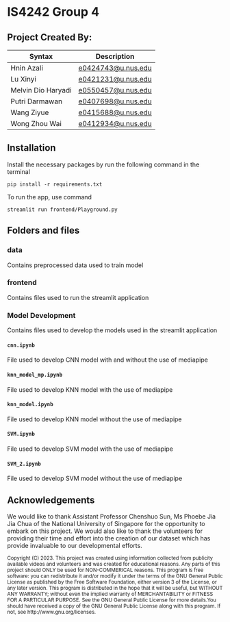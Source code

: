 # IS4242 Group 4

## Project Created By: 

| Syntax      | Description |
| ----------- | ----------- |
|Hnin Azali  | e0424743@u.nus.edu |
| Lu Xinyi  | e0421231@u.nus.edu  |
|Melvin Dio Haryadi  | e0550457@u.nus.edu |
|Putri Darmawan  | e0407698@u.nus.edu |
|Wang Ziyue  | e0415688@u.nus.edu |
|Wong Zhou Wai | e0412934@u.nus.edu |


## Installation

Install the necessary packages by run the following command in the terminal

`pip install -r requirements.txt`

To run the app, use command

`streamlit run frontend/Playground.py`

## Folders and files

### <b>data</b>

Contains preprocessed data used to train model

### <b> frontend </b>

Contains files used to run the streamlit application

### <b> Model Development </b>

Contains files used to develop the models used in the streamlit application

#### `cnn.ipynb`

File used to develop CNN model with and without the use of mediapipe

#### `knn_model_mp.ipynb`

File used to develop KNN model with the use of mediapipe

#### `knn_model.ipynb`

File used to develop KNN model without the use of mediapipe

#### `SVM.ipynb`

File used to develop SVM model with the use of mediapipe

#### `SVM_2.ipynb`

File used to develop SVM model without the use of mediapipe


## Acknowledgements

We would like to thank Assistant Professor Chenshuo Sun, Ms Phoebe Jia Jia Chua of the National University of Singapore for the opportunity to embark on this project. We would also like to thank the volunteers for providing their time and effort into the creation of our dataset which has provide invaluable to our developmental efforts. 

<sub>
Copyright (C) 2023. This project was created using information collected from publicity available videos and volunteers and was created for educational reasons. Any parts of this project should ONLY be used for NON-COMMERICAL reasons. This program is free software: you can redistribute it and/or modify it under the terms of the GNU General Public License as published by the Free Software Foundation, either version 3 of the License, or any later version. This program is distributed in the hope that it will be useful, but WITHOUT ANY WARRANTY; without even the implied warranty of MERCHANTABILITY or FITNESS FOR A PARTICULAR PURPOSE. See the GNU General Public License for more details.You should have received a copy of the GNU General Public License along with this program. If not, see http://www.gnu.org/licenses.
</sub>

